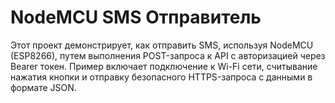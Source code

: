 # NodeMCU SMS Отправитель

Этот проект демонстрирует, как отправить SMS, используя NodeMCU (ESP8266), путем выполнения POST-запроса к API с авторизацией через Bearer токен. Пример включает подключение к Wi-Fi сети, считывание нажатия кнопки и отправку безопасного HTTPS-запроса с данными в формате JSON.


